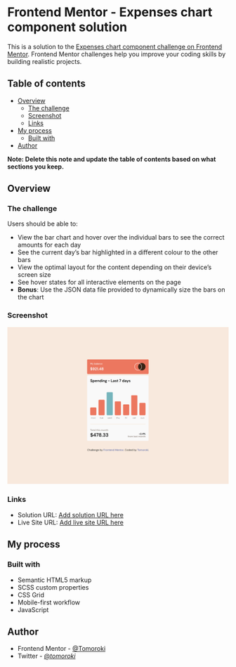 # Frontend Mentor - Expenses chart component solution

This is a solution to the [Expenses chart component challenge on Frontend Mentor](https://www.frontendmentor.io/challenges/expenses-chart-component-e7yJBUdjwt). Frontend Mentor challenges help you improve your coding skills by building realistic projects.

## Table of contents

-   [Overview](#overview)
    -   [The challenge](#the-challenge)
    -   [Screenshot](#screenshot)
    -   [Links](#links)
-   [My process](#my-process)
    -   [Built with](#built-with)
-   [Author](#author)

**Note: Delete this note and update the table of contents based on what sections you keep.**

## Overview

### The challenge

Users should be able to:

-   View the bar chart and hover over the individual bars to see the correct amounts for each day
-   See the current day’s bar highlighted in a different colour to the other bars
-   View the optimal layout for the content depending on their device’s screen size
-   See hover states for all interactive elements on the page
-   **Bonus**: Use the JSON data file provided to dynamically size the bars on the chart

### Screenshot

![](./screenshot.png)

### Links

-   Solution URL: [Add solution URL here](https://github.com/Tomoroki/ping-coming-soon-page)
-   Live Site URL: [Add live site URL here](https://tomoroki.github.io/ping-coming-soon-page/)

## My process

### Built with

-   Semantic HTML5 markup
-   SCSS custom properties
-   CSS Grid
-   Mobile-first workflow
-   JavaScript

## Author

-   Frontend Mentor - [@Tomoroki](https://www.frontendmentor.io/profile/Tomoroki)
-   Twitter - [@_tomoroki_](https://www.twitter.com/_tomoroki_)
